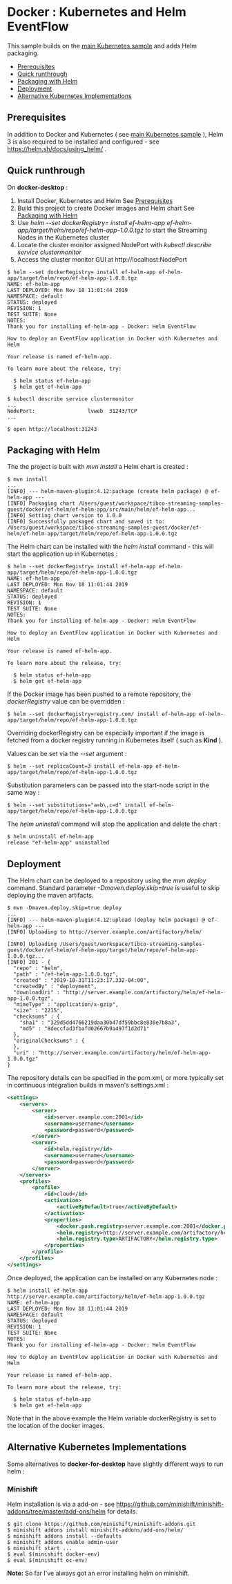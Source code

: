 # Docker : Kubernetes and Helm EventFlow

This sample builds on the [main Kubernetes sample](../../../../../ef-kubernetes/ef-kubernetes-app/src/site/markdown/index.md) and adds  Helm packaging.

* [Prerequisites](#prerequisites)
* [Quick runthrough](#quick-runthrough)
* [Packaging with Helm](#packaging-with-helm)
* [Deployment](#deployment)
* [Alternative Kubernetes Implementations](#alternative-kubernetes-implementations)

<a name="prerequisites"></a>

## Prerequisites

In addition to Docker and Kubernetes ( see [main Kubernetes sample](../../../../../ef-kubernetes/ef-kubernetes-app/src/site/markdown/index.md) ), 
Helm 3 is also required to be installed and configured - see https://helm.sh/docs/using_helm/ .

## Quick runthrough

On **docker-desktop** :

1. Install Docker, Kubernetes and Helm
  See [Prerequisites](#prerequisites)
2. Build this project to create Docker images and Helm chart
  See [Packaging with Helm](#packaging-with-helm)
3. Use *helm --set dockerRegistry= install ef-helm-app ef-helm-app/target/helm/repo/ef-helm-app-1.0.0.tgz* to start the Streaming Nodes in the Kubernetes cluster
4. Locate the cluster monitor assigned NodePort  with *kubectl describe service clustermonitor*
5. Access the cluster monitor GUI at http://localhost:NodePort

```
$ helm --set dockerRegistry= install ef-helm-app ef-helm-app/target/helm/repo/ef-helm-app-1.0.0.tgz
NAME: ef-helm-app
LAST DEPLOYED: Mon Nov 18 11:01:44 2019
NAMESPACE: default
STATUS: deployed
REVISION: 1
TEST SUITE: None
NOTES:
Thank you for installing ef-helm-app - Docker: Helm EventFlow

How to deploy an EventFlow application in Docker with Kubernetes and Helm

Your release is named ef-helm-app.

To learn more about the release, try:

  $ helm status ef-helm-app
  $ helm get ef-helm-app

$ kubectl describe service clustermonitor
...
NodePort:                 lvweb  31243/TCP
...

$ open http://localhost:31243

```

## Packaging with Helm

The the project is built with *mvn install* a Helm chart is created :

```shell
$ mvn install
...
[INFO] --- helm-maven-plugin:4.12:package (create helm package) @ ef-helm-app ---
[INFO] Packaging chart /Users/guest/workspace/tibco-streaming-samples-guest/docker/ef-helm/ef-helm-app/src/main/helm/ef-helm-app...
[INFO] Setting chart version to 1.0.0
[INFO] Successfully packaged chart and saved it to: /Users/guest/workspace/tibco-streaming-samples-guest/docker/ef-helm/ef-helm-app/target/helm/repo/ef-helm-app-1.0.0.tgz
```

The Helm chart can be installed with the *helm install* command - this will start the application up in Kubernetes :

```shell
$ helm --set dockerRegistry= install ef-helm-app ef-helm-app/target/helm/repo/ef-helm-app-1.0.0.tgz
NAME: ef-helm-app
LAST DEPLOYED: Mon Nov 18 11:01:44 2019
NAMESPACE: default
STATUS: deployed
REVISION: 1
TEST SUITE: None
NOTES:
Thank you for installing ef-helm-app - Docker: Helm EventFlow

How to deploy an EventFlow application in Docker with Kubernetes and Helm

Your release is named ef-helm-app.

To learn more about the release, try:

  $ helm status ef-helm-app
  $ helm get ef-helm-app
```

If the Docker image has been pushed to a remote repository, the *dockerRegistry*
value can be overridden :

```shell
$ helm --set dockerRegistry=registry.com/ install ef-helm-app ef-helm-app/target/helm/repo/ef-helm-app-1.0.0.tgz
```

Overriding dockerRegistry can be especially important if the image is fetched from a docker
registry running in Kubernetes itself ( such as **Kind** ).

Values can be set via the *--set* argument :

```shell
$ helm --set replicaCount=3 install ef-helm-app ef-helm-app/target/helm/repo/ef-helm-app-1.0.0.tgz
```

Substitution parameters can be passed into the start-node script in the same way :

```shell
$ helm --set substitutions="a=b\,c=d" install ef-helm-app/target/helm/repo/ef-helm-app-1.0.0.tgz
```

The *helm uninstall* command will stop the application and delete the chart :

```shell
$ helm uninstall ef-helm-app
release "ef-helm-app" uninstalled
```

<a name="deployment"></a>

## Deployment

The Helm chart can be deployed to a repository using the *mvn deploy* command.  Standard parameter *-Dmaven.deploy.skip=true* 
is useful to skip deploying the maven artifacts.

```shell
$ mvn -Dmaven.deploy.skip=true deploy
...
[INFO] --- helm-maven-plugin:4.12:upload (deploy helm package) @ ef-helm-app ---
[INFO] Uploading to http://server.example.com/artifactory/helm/

[INFO] Uploading /Users/guest/workspace/tibco-streaming-samples-guest/docker/ef-helm/ef-helm-app/target/helm/repo/ef-helm-app-1.0.0.tgz...
[INFO] 201 - {
  "repo" : "helm",
  "path" : "/ef-helm-app-1.0.0.tgz",
  "created" : "2019-10-31T11:23:17.332-04:00",
  "createdBy" : "deployment",
  "downloadUri" : "http://server.example.com/artifactory/helm/ef-helm-app-1.0.0.tgz",
  "mimeType" : "application/x-gzip",
  "size" : "2215",
  "checksums" : {
    "sha1" : "329d5dd4766219daa30b47df59bbc8e830e7b8a3",
    "md5" : "8deccfad3fbafd02667b9a497f1d2d71"
  },
  "originalChecksums" : {
  },
  "uri" : "http://server.example.com/artifactory/helm/ef-helm-app-1.0.0.tgz"
}
```

The repository details can be specified in the pom.xml, or more typically set in continuous integration builds in maven's settings.xml :

```xml
<settings>
    <servers>
        <server>
            <id>server.example.com:2001</id>
            <username>username</username>
            <password>password</password>
        </server>
        <server>
            <id>helm.registry</id>
            <username>username</username>
            <password>password</password>
        </server>
    </servers>
    <profiles>
        <profile>
            <id>cloud</id>
            <activation>
                <activeByDefault>true</activeByDefault>
            </activation>
            <properties>
                <docker.push.registry>server.example.com:2001</docker.push.registry>
                <helm.registry>http://server.example.com/artifactory/helm/</helm.registry>
                <helm.registry.type>ARTIFACTORY</helm.registry.type>
            </properties>
        </profile>
    </profiles>
</settings>
```

Once deployed, the application can be installed on any Kubernetes node :

```shell
$ helm install ef-helm-app http://server.example.com/artifactory/helm/ef-helm-app-1.0.0.tgz
NAME: ef-helm-app
LAST DEPLOYED: Mon Nov 18 11:01:44 2019
NAMESPACE: default
STATUS: deployed
REVISION: 1
TEST SUITE: None
NOTES:
Thank you for installing ef-helm-app - Docker: Helm EventFlow

How to deploy an EventFlow application in Docker with Kubernetes and Helm

Your release is named ef-helm-app.

To learn more about the release, try:

  $ helm status ef-helm-app
  $ helm get ef-helm-app

```

Note that in the above example the Helm variable dockerRegistry is set to the location of the
docker images.

<a name="alternative-kubernetes-implementations"></a>

## Alternative Kubernetes Implementations

Some alternatives to **docker-for-desktop** have slightly different ways to run helm :


### Minishift

Helm installation is via a add-on - see https://github.com/minishift/minishift-addons/tree/master/add-ons/helm
for details.

```shell
$ git clone https://github.com/minishift/minishift-addons.git
$ minishift addons install minishift-addons/add-ons/helm/
$ minishift addons install --defaults
$ minishift addons enable admin-user
$ minishift start ...
$ eval $(minishift docker-env)
$ eval $(minishift oc-env)

```

**Note:** So far I've always got an error installing helm on minishift.

